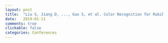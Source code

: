 ```yaml
---
layout: post
title:  "Liu S, Jiang D, ..., Guo S, et al. Color Recognition for Rubik's Cube Robot[J]. <b><i>arXiv preprint</b></i> arXiv:1901.03470, 2019. "
date:   2019-01-11
comments: true
clickable: false
categories: Conferences
---
```


